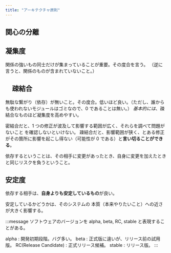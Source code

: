 ```yaml
---
title: "アーキテクチャ原則"
---
```


## 関心の分離

## 凝集度

関係の強いもの同士だけが集まっていることが重要。その度合を言う。
（逆に言うと、関係のものが含まれていないこと。）

## 　疎結合

無駄な繋がり（依存）が無いこと。その度合。低いほど良い。（ただし、誰からも使われないモジュールはゴミなので、0 であることは無い。）
_基本的には_、疎結合なものほど凝集度を高めやすい。

密結合だと、1 つの修正が波及して影響する範囲が広く、それらを調べて問題がないこと を確認しないといけない。
疎結合だと、影響範囲が狭く、とある修正がその箇所に影響を起こし得ない（可能性が 0 である）と**言い切ることができる**。

依存するということは、その相手に変更があったとき、自身に変更を加えたときと同じリスクを負うということ。

## 安定度

依存する相手は、**自身よりも安定しているもの**が良い。

安定しているかどうかは、そのシステムの 本質（本来やりたいこと）への近さ が大きく影響する。

:::message
ソフトウェアのバージョンを alpha, beta, RC, stable と表現することがある。

alpha : 開発初期段階。バグ多い。
beta : 正式版に違いが、リリース前の試用版。
RC(Release Candidate) : 正式リリース候補。
stable : リリース版。
:::
